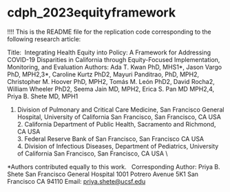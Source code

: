 # cdph_2023equityframework

!!!! This is the README file for the replication code corresponding to the following research article:

Title:  Integrating Health Equity into Policy: A Framework for Addressing COVID-19 Disparities in California through Equity-Focused Implementation, Monitoring, and Evaluation
Authors: Ada T. Kwan PhD, MHS1*, Jason Vargo PhD, MPH2,3*, Caroline Kurtz PhD2, Mayuri Panditrao, PhD, MPH2, Christopher M. Hoover PhD, MPH2, Tomás M. León PhD2, David Rocha2, William Wheeler PhD2, Seema Jain MD, MPH2, Erica S. Pan MD MPH2,4, Priya B. Shete MD, MPH1

1. Division of Pulmonary and Critical Care Medicine, San Francisco General Hospital, University of California San Francisco, San Francisco, CA USA \
2. California Department of Public Health, Sacramento and Richmond, CA USA \
3. Federal Reserve Bank of San Francisco, San Francisco CA USA \
4. Division of Infectious Diseases, Department of Pediatrics, University of California San Francisco, San Francisco, CA USA \

*Authors contributed equally to this work.
 
Corresponding Author:
Priya B. Shete
San Francisco General Hospital 
1001 Potrero Avenue 5K1
San Francisco CA 94110
Email: priya.shete@ucsf.edu
 
 
